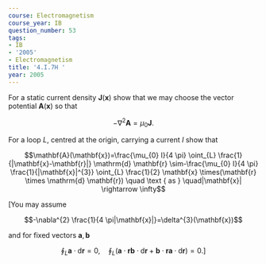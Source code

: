```yaml
---
course: Electromagnetism
course_year: IB
question_number: 53
tags:
- IB
- '2005'
- Electromagnetism
title: '4.I.7H '
year: 2005
---
```



For a static current density $\mathbf{J}(\mathbf{x})$ show that we may choose the vector potential $\mathbf{A}(\mathbf{x})$ so that

$$-\nabla^{2} \mathbf{A}=\mu_{0} \mathbf{J} .$$

For a loop $L$, centred at the origin, carrying a current $I$ show that

$$\mathbf{A}(\mathbf{x})=\frac{\mu_{0} I}{4 \pi} \oint_{L} \frac{1}{|\mathbf{x}-\mathbf{r}|} \mathrm{d} \mathbf{r} \sim-\frac{\mu_{0} I}{4 \pi} \frac{1}{|\mathbf{x}|^{3}} \oint_{L} \frac{1}{2} \mathbf{x} \times(\mathbf{r} \times \mathrm{d} \mathbf{r}) \quad \text { as } \quad|\mathbf{x}| \rightarrow \infty$$

[You may assume

$$-\nabla^{2} \frac{1}{4 \pi|\mathbf{x}|}=\delta^{3}(\mathbf{x})$$

and for fixed vectors $\mathbf{a}, \mathbf{b}$

$$\left.\oint_{L} \mathbf{a} \cdot \mathrm{d} \mathbf{r}=0, \quad \oint_{L}(\mathbf{a} \cdot \mathbf{r} \mathbf{b} \cdot \mathrm{d} \mathbf{r}+\mathbf{b} \cdot \mathbf{r} \mathbf{a} \cdot \mathrm{d} \mathbf{r})=0 .\right]$$